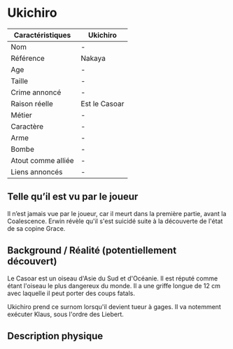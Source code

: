 # Ukichiro

| Caractéristiques   | Ukichiro      |
| ------------------ | ------------- |
| Nom                | -             |
| Référence          | Nakaya        |
| Age                | -             |
| Taille             | -             |
| Crime annoncé      | -             |
| Raison réelle      | Est le Casoar |
| Métier             | -             |
| Caractère          | -             |
| Arme               | -             |
| Bombe              | -             |
| Atout comme alliée | -             |
| Liens annoncés     | -             |

## Telle qu’il est vu par le joueur

Il n’est jamais vue par le joueur, car il meurt dans la première partie, avant la Coalescence. Erwin révèle qu'il s'est suicidé suite à la découverte de l'état de sa copine Grace.

## Background / Réalité (potentiellement découvert)

Le Casoar est un oiseau d'Asie du Sud et d'Océanie. Il est réputé comme étant l'oiseau le plus dangereux du monde. Il a une griffe longue de 12 cm avec laquelle il peut porter des coups fatals. 

Ukichiro prend ce surnom lorsqu'il devient tueur à gages. Il va notemment exécuter Klaus, sous l'ordre des Liebert.

## Description physique